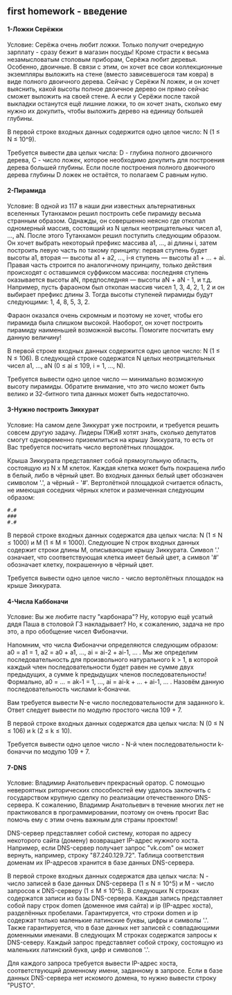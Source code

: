 ## first homework - введение
#### 1-Ложки Серёжки 
Условие:  Серёжа очень любит ложки. Только получит очередную зарплату - сразу бежит в магазин посуды! Кроме страсти к весьма незамысловатым столовым приборам, Серёжа любит деревья. Особенно, двоичные. В связи с этим, он хочет все свои коллекционные экземпляры выложить на стене (вместо зависевшегося там ковра) в виде полного двоичного дерева. Сейчас у Серёжи N ложек, и он хочет выяснить, какой высоты полное двоичное дерево он прямо сейчас сможет выложить на своей стене. А если у Серёжи после такой выкладки останутся ещё лишние ложки, то он хочет знать, сколько ему нужно их докупить, чтобы выложить дерево на единицу большей глубины.

В первой строке входных данных содержится одно целое число: N (1 ≤ N ≤ 10^9).

Требуется вывести два целых числа: D - глубина полного двоичного дерева, C - число ложек, которое необходимо докупить для построения дерева большей глубины. Если после построения полного двоичного дерева глубины D ложек не остаётся, то полагаем C равным нулю. 

#### 2-Пирамида 
Условие: В одной из 117 в наши дни известных альтернативных вселенных Тутанхамон решил построить себе пирамиду весьма странным образом. Однажды, он совершенно неясно где откопал одномерный массив, состоящий из N целых неотрицательных чисел a1, ..., aN. После этого Тутанхамон решил поступить следующим образом. Он хочет выбрать некоторый префикс массива a1, ..., ai длины i, затем построить левую часть по такому принципу: первая ступень будет высоты a1, вторая — высоты a1 + a2, ..., i-я ступень — высоты a1 + ... + ai. Правая часть строится по аналогичному принципу, только действия происходят с оставшимся суффиксом массива: последняя ступень оказывается высоты aN, предпоследняя — высоты aN + aN - 1, и т.д. Например, пусть фараоном был откопан массив чисел 1, 3, 4, 2, 1, 2 и он выбирает префикс длины 3. Тогда высоты ступеней пирамиды будут следующими: 1, 4, 8, 5, 3, 2.

Фараон оказался очень скромным и поэтому не хочет, чтобы его пирамида была слишком высокой. Наоборот, он хочет построить пирамиду наименьшей возможной высоты. Помогите посчитать ему данную величину!

В первой строке входных данных содержится одно целое число: N (1 ≤ N ≤ 106). В следующей строке содержатся N целых неотрицательных чисел a1, ..., aN (0 ≤ ai ≤ 109, i = 1, ..., N).

Требуется вывести одно целое число — минимально возможную высоту пирамиды. Обратите внимание, что это число может быть велико и 32-битного типа данных может быть недостаточно.

#### 3-Нужно построить Зиккурат
Условие: На самом деле Зиккурат уже построили, и требуется решить совсем другую задачу. Лидеры ПЖиВ хотят знать, сколько депутатов смогут одновременно приземлиться на крышу Зиккурата, то есть от Вас требуется посчитать число вертолётных площадок.

Крыша Зиккурата представляет собой прямоугольную область, состоящую из N х M клеток. Каждая клетка может быть покрашена либо в белый, либо в чёрный цвет. Во входных данных белый цвет обозначен символом '.', а чёрный - '#'. Вертолётной площадкой считается область, не имеющая соседних чёрных клеток и размеченная следующим образом:
```
#.#
###
#.#
```

В первой строке входных данных содержатся два целых числа: N (1 ≤ N ≤ 1000) и M (1 ≤ M ≤ 1000). Следующие N строк входных данных содержит строки длины M, описывающие крышу Зиккурата. Символ '.' означает, что соответствующая клетка имеет белый цвет, а символ '#' обозначает клетку, покрашенную в чёрный цвет.

Требуется вывести одно целое число - число вертолётных площадок на крыше Зиккурата. 

#### 4-Числа Каббоначи
Условие:  Вы же любите пасту "карбонара"? Ну, которую ещё усатый дядя Паша в столовой ГЗ накладывает? Но, к сожалению, задача не про это, а про обобщение чисел Фибоначчи.

Напомним, что числа Фибоначчи определяются следующим образом: a0 = a1 = 1, a2 = a0 + a1, ..., ai = ai-2 + ai-1, ... . Мы же определим последовательность для произвольного натурального k > 1, в которой каждый член последовательности будет равен не сумме двух предыдущих, а сумме k предыдущих членов последовательности! Формально, a0 = ... = ak-1 = 1, ..., ai = ai-k + ... + ai-1, ... . Назовём данную последовательность числами k-боначчи.

Вам требуется вывести N-е число последовательности для заданного k. Ответ следует вывести по модулю простого числа 109 + 7.

В первой строке входных данных содержатся два целых числа: N (0 ≤ N ≤ 106) и k (2 ≤ k ≤ 10).

Требуется вывести одно целое число - N-й член последовательности k-боначчи по модулю 109 + 7. 

#### 7-DNS
Условие:  Владимир Анатольевич прекрасный оратор. С помощью невероятных риторических способностей ему удалось заключить с государством крупную сделку по реализации отечественного DNS-сервера. К сожалению, Владимир Анатольевич в течение многих лет не практиковался в программировании, поэтому он очень просит Вас помочь ему с этим очень важным для страны проектом!

DNS-сервер представляет собой систему, которая по адресу некоторого сайта (домену) возвращает IP-адрес нужного хоста. Например, если DNS-сервер получает запрос "vk.com" он может вернуть, например, строку "87.240.129.72". Таблица соответствия доменам их IP-адресов хранится в базе данных DNS-сервера.

В первой строке входных данных содержатся два целых числа: N - число записей в базе данных DNS-сервера (1 ≤ N ≤ 10^5) и M - число запросов к DNS-серверу (1 ≤ M ≤ 10^5). В следующих N строках содержатся записи из базы DNS-сервера. Каждая запись представляет собой пару строк domen (доменное имя сайта) и ip (IP-адрес хоста), разделённых пробелами. Гарантируется, что строки domen и ip содержат только маленькие латинские буквы, цифры и символы '.'. Также гарантируется, что в базе данных нет записей с совпадающими доменными именами. В следующих M строках содержатся запросы к DNS-северу. Каждый запрос представляет собой строку, состоящую из маленьких латинский букв, цифр и символов '.'.

Для каждого запроса требуется вывести IP-адрес хоста, соответствующий доменному имени, заданному в запросе. Если в базе данных DNS-сервера нет искомого домена, то нужно вывести строку "PUSTO".
